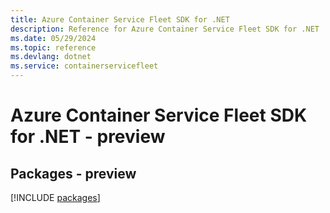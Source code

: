 ```yaml
---
title: Azure Container Service Fleet SDK for .NET
description: Reference for Azure Container Service Fleet SDK for .NET
ms.date: 05/29/2024
ms.topic: reference
ms.devlang: dotnet
ms.service: containerservicefleet
---
```

# Azure Container Service Fleet SDK for .NET - preview
## Packages - preview
[!INCLUDE [packages](container-service-fleet-index.md)]